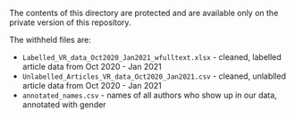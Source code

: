 The contents of this directory are protected and are available only on the private version of this repository.

The withheld files are:
* `Labelled_VR_data_Oct2020_Jan2021_wfulltext.xlsx` - cleaned, labelled article data from Oct 2020 - Jan 2021
* `Unlabelled_Articles_VR_data_Oct2020_Jan2021.csv` - cleaned, unlablled article data from Oct 2020 - Jan 2021
* `annotated_names.csv` - names of all authors who show up in our data, annotated with gender
